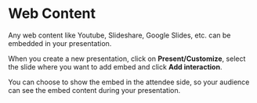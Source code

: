 # Web Content

Any web content like Youtube, Slideshare, Google Slides, etc. can be embedded in your presentation.

When you create a new presentation, click on **Present/Customize**, select the slide where you want to add embed and click **Add interaction**.

You can choose to show the embed in the attendee side, so your audience can see the embed content during your presentation.
